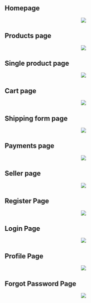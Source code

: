 ## Homepage

<p align='center'>
<img src='./assets/Smartkart-Home.png'>
</p>

## Products page

<p align='center'>
<img src='./assets/Smartkart-Products.png'>
</p>

## Single product page

<p align='center'>
<img src='./assets/Smartkart-Puma-White-Tshirt.png'>
</p>

## Cart page

<p align='center'>
<img src='./assets/Smartkart-Cart.png'>
</p>

## Shipping form page

<p align='center'>
<img src='./assets/Smartkart-Checkout.png'>
</p>

## Payments page

<p align='center'>
<img src='./assets/Smartkart-Payment.png'>
</p>

## Seller page

<p align='center'>
<img src='./assets/Smartkart-DashBoard.png'>
</p>

## Register Page

<p align='center'>
<img src='./assets/Smartkart-Register.png'>
</p>

## Login Page

<p align='center'>
<img src='./assets/Smartkart-Login.png'>
</p>

## Profile Page

<p align='center'>
<img src='./assets/Smartkart-Profile.png'>
</p>

## Forgot Password Page

<p align='center'>
<img src='./assets/Smartkart-Forgot-Password.png'>
</p>
